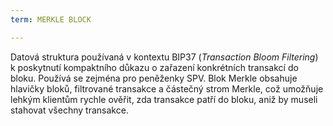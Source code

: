 ```yaml
---
term: MERKLE BLOCK

---
```

Datová struktura používaná v kontextu BIP37 (*Transaction Bloom Filtering*) k poskytnutí kompaktního důkazu o zařazení konkrétních transakcí do bloku. Používá se zejména pro peněženky SPV. Blok Merkle obsahuje hlavičky bloků, filtrované transakce a částečný strom Merkle, což umožňuje lehkým klientům rychle ověřit, zda transakce patří do bloku, aniž by museli stahovat všechny transakce.